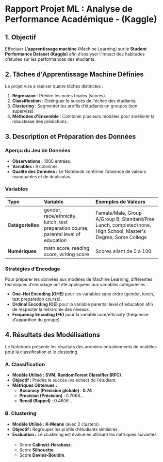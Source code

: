 # **Rapport Projet ML : Analyse de Performance Académique \- (Kaggle)**

## **1\. Objectif**

Effectuer **L'apprentissage machine** (Machine Learning) sur le **Student Performance Dataset (Kaggle)** afin d’analyser l’impact des habitudes d’études sur les performances des étudiants.

## **2\. Tâches d'Apprentissage Machine Définies**

Le projet vise à réaliser quatre tâches distinctes :

1. **Régression** : Prédire les notes finales (scores).  
2. **Classification** : Distinguer le succès de l'échec des étudiants.  
3. **Clustering** : Segmenter les profils d’étudiants en groupes (non supervisé).  
4. **Méthodes d'Ensemble** : Combiner plusieurs modèles pour améliorer la robustesse des prédictions.

## **3\. Description et Préparation des Données**

### **Aperçu du Jeu de Données**

* **Observations :** 1000 entrées.  
* **Variables :** 8 colonnes.  
* **Qualité des Données :** Le Notebook confirme l'absence de valeurs manquantes et de duplicatas.

### **Variables**

| Type | Variable | Exemples de Valeurs |
| :---- | :---- | :---- |
| **Catégorielles** | gender, race/ethnicity, lunch, test preparation course,  parental level of education | Female/Male, Group A/Group B, Standard/Free Lunch, completed/none, High School, Master's Degree, Some College |
| **Numériques** | math score, reading score, writing score | Scores allant de 0 à 100 |

### 

### **Stratégies d'Encodage**

Pour préparer les données aux modèles de Machine Learning, différentes techniques d'encodage ont été appliquées aux variables catégorielles :

* **One-Hot Encoding (OHE)** pour les variables sans ordre (gender, lunch, test preparation course).  
* **Ordinal Encoding (OE)** pour la variable parental level of education afin de respecter la hiérarchie des niveaux.  
* **Frequency Encoding (FE)** pour la variable race/ethnicity (fréquence d'apparition du groupe).

## **4\. Résultats des Modélisations**

Le Notebook présente les résultats des premiers entraînements de modèles pour la classification et le clustering.

### **A. Classification**

* **Modèle Utilisé :** **SVM, RandomForest Classifier (RFC)**.  
* **Objectif :** Prédire le succès (vs échec) de l'étudiant.  
* **Métriques Obtenues :**  
  * **Accuracy (Précision globale)** : **0.74**  
  * **Precision (Précision)** : 0.7068...  
  * **Recall (Rappel)** : 0.4606...

### **B. Clustering**

* **Modèle Utilisé :** **K-Means** (avec 2 clusters).  
* **Objectif :** Regrouper les profils d'étudiants similaires.  
* **Évaluation :** Le clustering est évalué en utilisant les métriques suivantes :  
  * Score **Calinski-Harabasz**.  
  * Score **Silhouette**.  
  * Score **Davies-Bouldin**.

